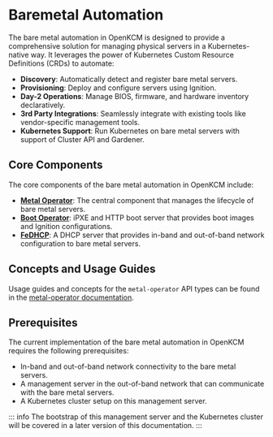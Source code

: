 # Baremetal Automation

The bare metal automation in OpenKCM is designed to provide a comprehensive solution for managing physical servers
in a Kubernetes-native way. It leverages the power of Kubernetes Custom Resource Definitions (CRDs) to automate:

- **Discovery**: Automatically detect and register bare metal servers.
- **Provisioning**: Deploy and configure servers using Ignition.
- **Day-2 Operations**: Manage BIOS, firmware, and hardware inventory declaratively.
- **3rd Party Integrations**: Seamlessly integrate with existing tools like vendor-specific management tools.
- **Kubernetes Support**: Run Kubernetes on bare metal servers with support of Cluster API and Gardener.

## Core Components

The core components of the bare metal automation in OpenKCM include:
- [**Metal Operator**](https://github.com/openkcm/metal-operator): The central component that manages the lifecycle of bare metal servers.
- [**Boot Operator**](https://github.com/openkcm/boot-operator): iPXE and HTTP boot server that provides boot images and Ignition configurations.
- [**FeDHCP**](https://github.com/openkcm/fedhcp): A DHCP server that provides in-band and out-of-band network configuration to bare metal servers.

## Concepts and Usage Guides

Usage guides and concepts for the `metal-operator` API types can be found in the [metal-operator documentation](https://openkcm.github.io/metal-operator/concepts/).

## Prerequisites

The current implementation of the bare metal automation in OpenKCM requires the following prerequisites:

- In-band and out-of-band network connectivity to the bare metal servers.
- A management server in the out-of-band network that can communicate with the bare metal servers.
- A Kubernetes cluster setup on this management server.

::: info
The bootstrap of this management server and the Kubernetes cluster will be covered in a later version of this documentation.
:::
